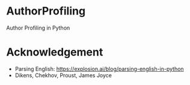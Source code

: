 # AuthorProfiling
Author Profiling in Python

# Acknowledgement
* Parsing English: https://explosion.ai/blog/parsing-english-in-python
* Dikens, Chekhov, Proust, James Joyce
